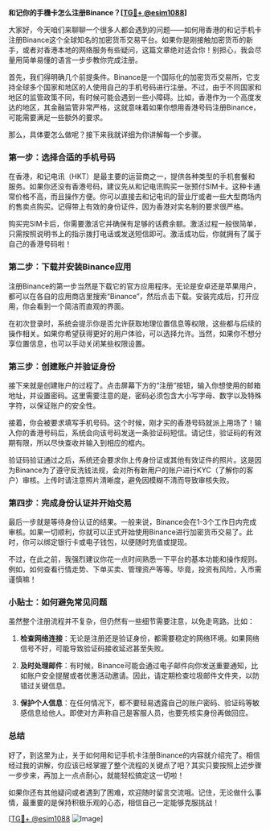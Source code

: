 **和记你的手機卡怎么注册Binance？[[TG💪+ @esim1088](https://t.me/s/esim1088)]**

大家好，今天咱们来聊聊一个很多人都会遇到的问题——如何用香港的和记手机卡注册Binance这个全球知名的加密货币交易平台。如果你是刚接触加密货币的新手，或者对香港本地的网络服务有些疑问，这篇文章绝对适合你！别担心，我会尽量用简单易懂的语言一步步教你完成注册。

首先，我们得明确几个前提条件。Binance是一个国际化的加密货币交易所，它支持全球多个国家和地区的人使用自己的手机号码进行注册。不过，由于不同国家和地区的监管政策不同，有时候可能会遇到一些小障碍。比如，香港作为一个高度发达的地区，其金融监管非常严格，这就意味着如果你想用香港号码注册Binance，可能需要满足一些额外的要求。

那么，具体要怎么做呢？接下来我就详细为你讲解每一个步骤。

### 第一步：选择合适的手机号码

在香港，和记电讯（HKT）是最主要的运营商之一，提供各种类型的手机套餐和服务。如果你还没有香港号码，建议先从和记电讯购买一张预付SIM卡。这种卡通常价格不高，而且操作方便。你可以直接去和记电讯的营业厅或者一些大型商场内的售卖点购买。记得带上有效的身份证件，因为香港对实名制的要求很严格。

购买完SIM卡后，你需要激活它并确保有足够的话费余额。激活过程一般很简单，只需按照说明书上的指示拨打电话或发送短信即可。激活成功后，你就拥有了属于自己的香港号码啦！

### 第二步：下载并安装Binance应用

注册Binance的第一步当然是下载它的官方应用程序。无论是安卓还是苹果用户，都可以在各自的应用商店里搜索“Binance”，然后点击下载。安装完成后，打开应用，你会看到一个简洁而直观的界面。

在初次登录时，系统会提示你是否允许获取地理位置信息等权限，这些都与后续的操作相关。如果你希望获得更好的用户体验，可以选择允许。当然，如果你不想分享位置信息，也可以手动关闭某些权限设置。

### 第三步：创建账户并验证身份

接下来就是创建账户的过程了。点击屏幕下方的“注册”按钮，输入你想使用的邮箱地址，并设置密码。这里需要注意的是，密码必须包含大小写字母、数字以及特殊字符，以保证账户的安全性。

接着，你会被要求填写手机号码。这个时候，刚才买的香港号码就派上用场了！输入你的香港号码后，系统会向该号码发送一条验证码短信。请记住，验证码的有效期有限，所以尽快查收并输入到相应的框内。

验证码验证通过之后，系统还会要求你上传身份证或其他有效证件的照片。这是因为Binance为了遵守反洗钱法规，会对所有新用户的账户进行KYC（了解你的客户）审核。上传时请注意照片清晰度，避免因模糊不清而导致审核失败。

### 第四步：完成身份认证并开始交易

最后一步就是等待身份认证的结果。一般来说，Binance会在1-3个工作日内完成审核。如果一切顺利，你就可以正式开始使用Binance进行加密货币交易了。此时，你可以绑定银行卡或电子钱包，以便随时充值或提现。

不过，在此之前，我强烈建议你花一点时间熟悉一下平台的基本功能和操作规则。例如，如何查看行情走势、下单买卖、管理资产等等。毕竟，投资有风险，入市需谨慎嘛！

### 小贴士：如何避免常见问题

虽然整个注册流程并不复杂，但仍然有一些细节需要注意，以免走弯路。比如：

1. **检查网络连接**：无论是注册还是验证身份，都需要稳定的网络环境。如果网络信号不好，可能导致验证码接收延迟甚至失败。
   
2. **及时处理邮件**：有时候，Binance可能会通过电子邮件向你发送重要通知，比如账户安全提醒或者优惠活动邀请。因此，请定期检查垃圾邮件文件夹，以防错过关键信息。

3. **保护个人信息**：在任何情况下，都不要轻易透露自己的账户密码、验证码等敏感信息给他人。即使对方声称自己是客服人员，也要先核实身份再做回应。

### 总结

好了，到这里为止，关于如何用和记手机卡注册Binance的内容就介绍完了。相信经过我的讲解，你应该已经掌握了整个流程的关键点了吧？其实只要按照上述步骤一步步来，再加上一点点耐心，就能轻松搞定这一切啦！

如果你还有其他疑问或者遇到了困难，欢迎随时留言交流哦。记住，无论做什么事情，最重要的是保持积极乐观的心态，相信自己一定能够克服挑战！

[[TG💪+ @esim1088](https://t.me/s/esim1088) ![Image](https://i.postimg.cc/4NQfJmqS/Snipaste-2025-05-13-00-14-12.png)]
